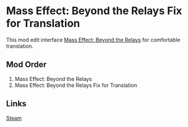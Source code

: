 # Mass Effect: Beyond the Relays Fix for Translation

This mod edit interface [Mass Effect: Beyond the Relays](https://steamcommunity.com/sharedfiles/filedetails/?id=2911033004) for comfortable translation.

## Mod Order
1. Mass Effect: Beyond the Relays
2. Mass Effect: Beyond the Relays Fix for Translation

## Links
[Steam](https://steamcommunity.com/sharedfiles/filedetails/?id=2954292659)
